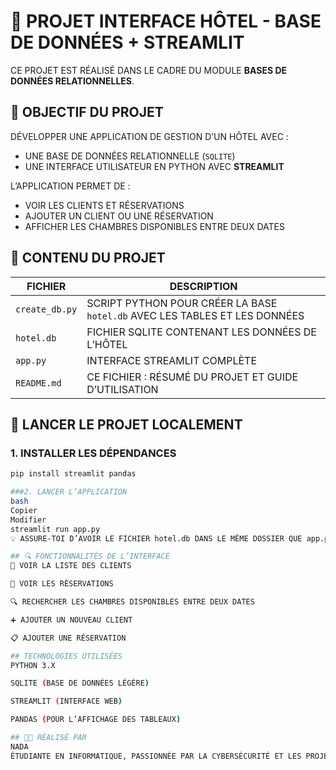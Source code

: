 # 🏨 PROJET INTERFACE HÔTEL - BASE DE DONNÉES + STREAMLIT

CE PROJET EST RÉALISÉ DANS LE CADRE DU MODULE **BASES DE DONNÉES RELATIONNELLES**.

## 🎯 OBJECTIF DU PROJET

DÉVELOPPER UNE APPLICATION DE GESTION D’UN HÔTEL AVEC :
- UNE BASE DE DONNÉES RELATIONNELLE (`SQLITE`)
- UNE INTERFACE UTILISATEUR EN PYTHON AVEC **STREAMLIT**

L’APPLICATION PERMET DE :
- VOIR LES CLIENTS ET RÉSERVATIONS
- AJOUTER UN CLIENT OU UNE RÉSERVATION
- AFFICHER LES CHAMBRES DISPONIBLES ENTRE DEUX DATES


## 📁 CONTENU DU PROJET

| FICHIER         | DESCRIPTION                                                   |
|-----------------|---------------------------------------------------------------|
| `create_db.py`  | SCRIPT PYTHON POUR CRÉER LA BASE `hotel.db` AVEC LES TABLES ET LES DONNÉES |
| `hotel.db`      | FICHIER SQLITE CONTENANT LES DONNÉES DE L’HÔTEL               |
| `app.py`        | INTERFACE STREAMLIT COMPLÈTE                                   |
| `README.md`     | CE FICHIER : RÉSUMÉ DU PROJET ET GUIDE D’UTILISATION          |


## 🚀 LANCER LE PROJET LOCALEMENT

### 1. INSTALLER LES DÉPENDANCES

```bash
pip install streamlit pandas

###2. LANCER L’APPLICATION
bash
Copier
Modifier
streamlit run app.py
💡 ASSURE-TOI D’AVOIR LE FICHIER hotel.db DANS LE MÊME DOSSIER QUE app.py.

## 🔍 FONCTIONNALITÉS DE L’INTERFACE
🧾 VOIR LA LISTE DES CLIENTS

📆 VOIR LES RÉSERVATIONS

🔍 RECHERCHER LES CHAMBRES DISPONIBLES ENTRE DEUX DATES

➕ AJOUTER UN NOUVEAU CLIENT

📋 AJOUTER UNE RÉSERVATION

## TECHNOLOGIES UTILISÉES
PYTHON 3.X

SQLITE (BASE DE DONNÉES LÉGÈRE)

STREAMLIT (INTERFACE WEB)

PANDAS (POUR L’AFFICHAGE DES TABLEAUX)

## 👩‍💻 RÉALISÉ PAR
NADA
ÉTUDIANTE EN INFORMATIQUE, PASSIONNÉE PAR LA CYBERSÉCURITÉ ET LES PROJETS PRATIQUES 💻🔐